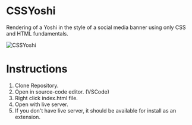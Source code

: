 # CSSYoshi
Rendering of a Yoshi in the style of a social media banner using only CSS and HTML fundamentals.

![CSSYoshi](https://user-images.githubusercontent.com/75280353/123004114-31399a80-d382-11eb-819e-da34ef208a5c.png)

# Instructions
1. Clone Repository.
2. Open in source-code editor. (VSCode)
3. Right click index.html file.
4. Open with live server.
5. If you don't have live server, it should be available for install as an extension.
